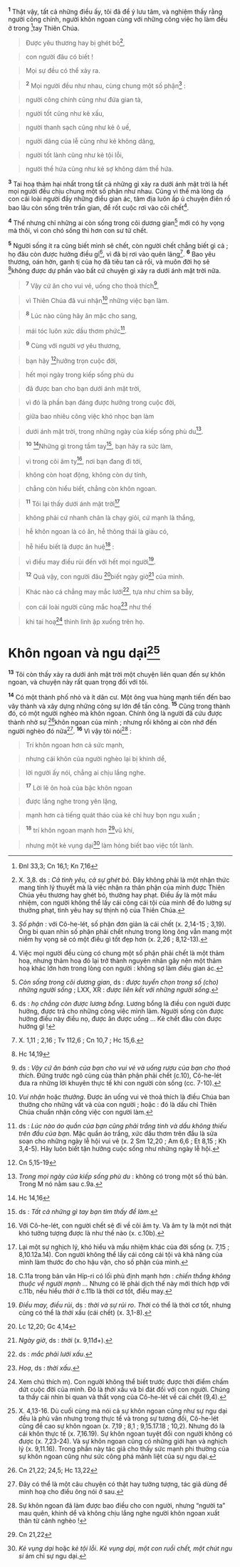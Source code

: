<sup><b>1</b></sup> Thật vậy, tất cả những điều ấy, tôi đã để ý lưu tâm, và nghiệm thấy rằng người công chính, người khôn ngoan cùng với những công việc họ làm đều ở trong [^1@-f6f816fa-0da5-47ec-bdb0-5858e87db23e]tay Thiên Chúa.


> Được yêu thương hay bị ghét bỏ[^1-f6f816fa-0da5-47ec-bdb0-5858e87db23e],
>


> con người đâu có biết !
>


> Mọi sự đều có thể xảy ra.
>


> <sup><b>2</b></sup> Mọi người đều như nhau, cùng chung một số phận[^2-f6f816fa-0da5-47ec-bdb0-5858e87db23e] :
>


> người công chính cũng như đứa gian tà,
>


> người tốt cũng như kẻ xấu,
>


> người thanh sạch cũng như kẻ ô uế,
>


> người dâng của lễ cũng như kẻ không dâng,
>


> người tốt lành cũng như kẻ tội lỗi,
>


> người thề hứa cũng như kẻ sợ không dám thề hứa.
>

<sup><b>3</b></sup> Tai hoạ thảm hại nhất trong tất cả những gì xảy ra dưới ánh mặt trời là hết mọi người đều chịu chung một số phận như nhau. Cũng vì thế mà lòng dạ con cái loài người đầy những điều gian ác, tâm địa luôn ấp ủ chuyện điên rồ bao lâu còn sống trên trần gian, để rốt cuộc rơi vào cõi chết[^3-f6f816fa-0da5-47ec-bdb0-5858e87db23e].

<sup><b>4</b></sup> Thế nhưng chỉ những ai còn sống trong cõi dương gian[^4-f6f816fa-0da5-47ec-bdb0-5858e87db23e] mới có hy vọng mà thôi, vì con chó sống thì hơn con sư tử chết.

<sup><b>5</b></sup> Người sống ít ra cũng biết mình sẽ chết, còn người chết chẳng biết gì cả ; họ đâu còn được hưởng điều gì[^5-f6f816fa-0da5-47ec-bdb0-5858e87db23e], vì đã bị rơi vào quên lãng[^6-f6f816fa-0da5-47ec-bdb0-5858e87db23e]. <sup><b>6</b></sup> Bao yêu thương, oán hờn, ganh tị của họ đã tiêu tan cả rồi, và muôn đời họ sẽ [^2@-f6f816fa-0da5-47ec-bdb0-5858e87db23e]không được dự phần vào bất cứ chuyện gì xảy ra dưới ánh mặt trời nữa.


> <sup><b>7</b></sup> Vậy cứ ăn cho vui vẻ, uống cho thoả thích[^7-f6f816fa-0da5-47ec-bdb0-5858e87db23e],
>


> vì Thiên Chúa đã vui nhận[^8-f6f816fa-0da5-47ec-bdb0-5858e87db23e] những việc bạn làm.
>


> <sup><b>8</b></sup> Lúc nào cũng hãy ăn mặc cho sang,
>


> mái tóc luôn xức dầu thơm phức[^9-f6f816fa-0da5-47ec-bdb0-5858e87db23e].
>


> <sup><b>9</b></sup> Cùng với người vợ yêu thương,
>


> bạn hãy [^3@-f6f816fa-0da5-47ec-bdb0-5858e87db23e]hưởng trọn cuộc đời,
>


> hết mọi ngày trong kiếp sống phù du
>


> đã được ban cho bạn dưới ánh mặt trời,
>


> vì đó là phần bạn đáng được hưởng trong cuộc đời,
>


> giữa bao nhiêu công việc khó nhọc bạn làm
>


> dưới ánh mặt trời, trong những ngày của kiếp sống phù du[^10-f6f816fa-0da5-47ec-bdb0-5858e87db23e].
>


> <sup><b>10</b></sup> [^4@-f6f816fa-0da5-47ec-bdb0-5858e87db23e]Những gì trong tầm tay[^11-f6f816fa-0da5-47ec-bdb0-5858e87db23e], bạn hãy ra sức làm,
>


> vì trong cõi âm ty[^12-f6f816fa-0da5-47ec-bdb0-5858e87db23e], nơi bạn đang đi tới,
>


> không còn hoạt động, không còn dự tính,
>


> chẳng còn hiểu biết, chẳng còn khôn ngoan.
>


> <sup><b>11</b></sup> Tôi lại thấy dưới ánh mặt trời[^13-f6f816fa-0da5-47ec-bdb0-5858e87db23e]
>


> không phải cứ nhanh chân là chạy giỏi, cứ mạnh là thắng,
>


> hễ khôn ngoan là có ăn, hễ thông thái là giàu có,
>


> hễ hiểu biết là được ân huệ[^14-f6f816fa-0da5-47ec-bdb0-5858e87db23e] :
>


> vì điều may điều rủi đến với hết mọi người[^15-f6f816fa-0da5-47ec-bdb0-5858e87db23e].
>


> <sup><b>12</b></sup> Quả vậy, con người đâu [^5@-f6f816fa-0da5-47ec-bdb0-5858e87db23e]biết ngày giờ[^16-f6f816fa-0da5-47ec-bdb0-5858e87db23e] của mình.
>


> Khác nào cá chẳng may mắc lưới[^17-f6f816fa-0da5-47ec-bdb0-5858e87db23e], tựa như chim sa bẫy,
>


> con cái loài người cũng mắc hoạ[^18-f6f816fa-0da5-47ec-bdb0-5858e87db23e] như thế
>


> khi tai hoạ[^19-f6f816fa-0da5-47ec-bdb0-5858e87db23e] thình lình ập xuống trên họ.
>


# Khôn ngoan và ngu dại[^20-f6f816fa-0da5-47ec-bdb0-5858e87db23e]
<sup><b>13</b></sup> Tôi còn thấy xảy ra dưới ánh mặt trời một chuyện liên quan đến sự khôn ngoan, và chuyện này rất quan trọng đối với tôi.

<sup><b>14</b></sup> Có một thành phố nhỏ và ít dân cư. Một ông vua hùng mạnh tiến đến bao vây thành và xây dựng những công sự lớn để tấn công. <sup><b>15</b></sup> Cũng trong thành đó, có một người nghèo mà khôn ngoan. Chính ông là người đã cứu được thành nhờ sự [^6@-f6f816fa-0da5-47ec-bdb0-5858e87db23e]khôn ngoan của mình ; nhưng rồi không ai còn nhớ đến người nghèo đó nữa[^21-f6f816fa-0da5-47ec-bdb0-5858e87db23e]. <sup><b>16</b></sup> Vì vậy tôi nói[^22-f6f816fa-0da5-47ec-bdb0-5858e87db23e] :


> Trí khôn ngoan hơn cả sức mạnh,
>


> nhưng cái khôn của người nghèo lại bị khinh dể,
>


> lời người ấy nói, chẳng ai chịu lắng nghe.
>


> <sup><b>17</b></sup> Lời lẽ ôn hoà của bậc khôn ngoan
>


> được lắng nghe trong yên lặng,
>


> mạnh hơn cả tiếng quát tháo của kẻ chỉ huy bọn ngu xuẩn ;
>


> <sup><b>18</b></sup> trí khôn ngoan mạnh hơn [^7@-f6f816fa-0da5-47ec-bdb0-5858e87db23e]vũ khí,
>


> nhưng một kẻ vụng dại[^23-f6f816fa-0da5-47ec-bdb0-5858e87db23e] làm hỏng biết bao việc tốt lành.
>

[^1-f6f816fa-0da5-47ec-bdb0-5858e87db23e]: X. 3,8. ds : *Cả tình yêu, cả sự ghét bỏ*. Đây không phải là một nhận thức mang tính lý thuyết mà là việc nhận ra thân phận của mình được Thiên Chúa yêu thương hay ghét bỏ, thưởng hay phạt. Điều ấy là một mầu nhiệm, con người không thể lấy cái công cái tội của mình để đo lường sự thưởng phạt, tình yêu hay sự thịnh nộ của Thiên Chúa.
[^2-f6f816fa-0da5-47ec-bdb0-5858e87db23e]: *Số phận* : với Cô-he-lét, số phận đơn giản là cái chết (x. 2,14-15 ; 3,19). Ông bi quan nhìn số phận phải chết nhưng trong lòng ông vẫn mang một niềm hy vọng sẽ có một điều gì tốt đẹp hơn (x. 2,26 ; 8,12-13).
[^3-f6f816fa-0da5-47ec-bdb0-5858e87db23e]: Việc mọi người đều cùng có chung một số phận phải chết là một thảm hoạ, nhưng thảm hoạ đó lại trở thành nguyên nhân gây nên một thảm hoạ khác lớn hơn trong lòng con người : không sợ làm điều gian ác.
[^4-f6f816fa-0da5-47ec-bdb0-5858e87db23e]: *Còn sống trong cõi dương gian*, ds : *được tuyển chọn trong số (cho) những người sống* ; LXX, XR : *được liên kết với những người sống*.
[^5-f6f816fa-0da5-47ec-bdb0-5858e87db23e]: ds : *họ chẳng còn được lương bổng*. Lương bổng là điều con người được hưởng, được trả cho những công việc mình làm. Người sống còn được hưởng điều này điều nọ, được ăn được uống ... Kẻ chết đâu còn được hưởng gì !
[^6-f6f816fa-0da5-47ec-bdb0-5858e87db23e]: X. 1,11 ; 2,16 ; Tv 112,6 ; Cn 10,7 ; Hc 15,6.
[^7-f6f816fa-0da5-47ec-bdb0-5858e87db23e]: ds : *Vậy cứ ăn bánh của bạn cho vui vẻ và uống rượu của bạn cho thoả thích*. Đứng trước ngõ cùng của thân phận phải chết (c.10), Cô-he-lét đưa ra những lời khuyên thực tế khi con người còn sống (cc. 7-10).
[^8-f6f816fa-0da5-47ec-bdb0-5858e87db23e]: *Vui nhận* hoặc *thưởng*. Được ăn uống vui vẻ thoả thích là điều Chúa ban thưởng cho những vất vả của con người ; hoặc : đó là dấu chỉ Thiên Chúa chuẩn nhận công việc con người làm.
[^9-f6f816fa-0da5-47ec-bdb0-5858e87db23e]: ds : *Lúc nào áo quần của bạn cũng phải trắng tinh và dầu không thiếu trên đầu của bạn*. Mặc quần áo trắng, xức dầu thơm trên đầu là sửa soạn cho những ngày lễ hội vui vẻ (x. 2 Sm 12,20 ; Am 6,6 ; Et 8,15 ; Kh 3,4-5). Hãy luôn biết tận hưởng cuộc sống như những ngày lễ hội.
[^10-f6f816fa-0da5-47ec-bdb0-5858e87db23e]: *Trong mọi ngày của kiếp sống phù du* : không có trong một số thủ bản. Trong M nó nằm sau c.9a.
[^11-f6f816fa-0da5-47ec-bdb0-5858e87db23e]: ds : *Tất cả những gì tay bạn tìm thấy để làm*.
[^12-f6f816fa-0da5-47ec-bdb0-5858e87db23e]: Với Cô-he-lét, con người chết sẽ đi về cõi âm ty. Và âm ty là một nơi thật khó tưởng tượng được là như thế nào (x. c.10b).
[^13-f6f816fa-0da5-47ec-bdb0-5858e87db23e]: Lại một sự nghịch lý, khó hiểu và mầu nhiệm khác của đời sống (x. 7,15 ; 8,10.12a.14). Con người không thể lấy cái công cái tội và khả năng của mình làm thước đo cho hậu vận, cho số phận của mình.
[^14-f6f816fa-0da5-47ec-bdb0-5858e87db23e]: C.11a trong bản văn Híp-ri có lối phủ định mạnh hơn : *chiến thắng không thuộc về người mạnh ...* Nhưng có lẽ phải dịch thế này mới thích hợp với c.11b, nếu hiểu *thời* ở c.11b là thời cơ tốt, điều may.
[^15-f6f816fa-0da5-47ec-bdb0-5858e87db23e]: *Điều may, điều rủi*, ds : *thời và sự rủi ro*. *Thời* có thể là thời cơ tốt, nhưng cũng có thể là *thời* xấu (cái chết) (x. 3,1-8).
[^16-f6f816fa-0da5-47ec-bdb0-5858e87db23e]: *Ngày giờ*, ds : *thời* (x. 9,11đ+).
[^17-f6f816fa-0da5-47ec-bdb0-5858e87db23e]: ds : *mắc phải lưới xấu*.
[^18-f6f816fa-0da5-47ec-bdb0-5858e87db23e]: *Hoạ*, ds : *thời xấu*.
[^19-f6f816fa-0da5-47ec-bdb0-5858e87db23e]: Xem chú thích m). Con người không thể biết trước được thời điểm chấm dứt cuộc đời của mình. Đó là *thời* xấu và bi đát đối với con người. Chúng ta thấy cái nhìn bi quan và thất vọng của Cô-he-lét về cái chết (9,4).
[^20-f6f816fa-0da5-47ec-bdb0-5858e87db23e]: X. 4,13-16. Dù cuối cùng mà nói cả sự khôn ngoan cũng như sự ngu dại đều là phù vân nhưng trong thực tế và trong sự tương đối, Cô-he-lét cũng đề cao sự khôn ngoan (x. 7,19 ; 8,1 ; 9,15.17.18 ; 10,2). Nhưng đó là cái khôn thực tế (x. 7,16.19). Sự khôn ngoan tuyệt đối con người không có được (x. 7,23-24). Và sự khôn ngoan cũng có những giới hạn và nghịch lý (x. 9,11.16). Trong phần này tác giả cho thấy sức mạnh phi thường của sự khôn ngoan cũng như sức công phá mãnh liệt của sự ngu dại.
[^21-f6f816fa-0da5-47ec-bdb0-5858e87db23e]: Đây có thể là một câu chuyện có thật hay tưởng tượng, tác giả dùng để minh hoạ cho điều ông nói ở sau.
[^22-f6f816fa-0da5-47ec-bdb0-5858e87db23e]: Sự khôn ngoan đã làm được bao điều cho con người, nhưng “người ta” mau quên, khinh dể và không chịu lắng nghe người khôn ngoan xuất thân từ cảnh nghèo !
[^23-f6f816fa-0da5-47ec-bdb0-5858e87db23e]: *Kẻ vụng dại* hoặc *kẻ tội lỗi*. *Kẻ vụng dại, một con ruồi chết, một chút ngu si* ám chỉ sự ngu dại.
[^1@-f6f816fa-0da5-47ec-bdb0-5858e87db23e]: Đnl 33,3; Cn 16,1; Kn 7,16
[^2@-f6f816fa-0da5-47ec-bdb0-5858e87db23e]: Hc 14,19
[^3@-f6f816fa-0da5-47ec-bdb0-5858e87db23e]: Cn 5,15-19
[^4@-f6f816fa-0da5-47ec-bdb0-5858e87db23e]: Hc 14,16
[^5@-f6f816fa-0da5-47ec-bdb0-5858e87db23e]: Lc 12,20; Gc 4,14
[^6@-f6f816fa-0da5-47ec-bdb0-5858e87db23e]: Cn 21,22; 24,5; Hc 13,22
[^7@-f6f816fa-0da5-47ec-bdb0-5858e87db23e]: Cn 21,22